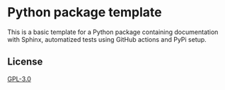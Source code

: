 # Python package template
This is a basic template for a Python package containing documentation with Sphinx, automatized tests using GitHub actions and PyPi setup.

## License
[GPL-3.0](LICENSE)
